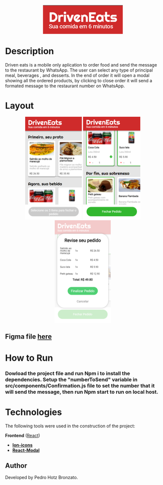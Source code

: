 <h1 align="center"><img src="./public/img/logo.png" alt="logo" align="center"></h1>

# Description
Driven eats is a mobile only aplication to order food and send the message to the restaurant by WhatsApp. The user can select any type of principal meal, beverages , and desserts. In the end of order it will open a modal showing all the ordered products, by clicking to close order it will send a formated message to the restaurant number on WhatsApp. 

# Layout

<div align="center">
 <img src="./public/img/home.png" alt="Home page" height="333"/>
 <img src="./public/img/products.png" alt="Products" height="333"/>
 <img src="./public/img/finishOrder.png" alt="Products" height="333"/>

</div>

 Figma file <a href="https://www.figma.com/file/nkRQD9TcxvzLQFO27JsGV1/FoodCamp-%5BReact%5D">here</a>
---


# How to Run 

### Dowload the project file and run **Npm i** to install the dependencies. Setup the "numberToSend" variable in src/components/Confirmation.js file to set the number that it will send the message, then run Npm start to run on local host. 



# Technologies

The following tools were used in the construction of the project:

**Frontend**  ([React](https://reactjs.org/))

-   **[Ion-icons](https://ionic.io/ionicons)**
-   **[React-Modal](https://www.npmjs.com/package/react-modal)**



## Author

Developed by Pedro Hotz Bronzato.
